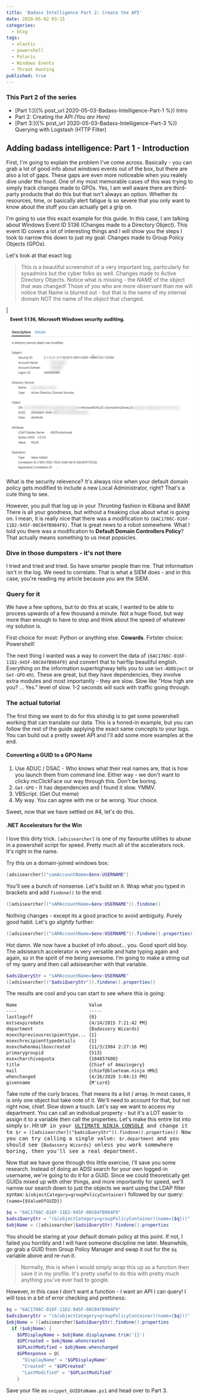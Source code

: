 ```yaml
---
title: 'Badass Intelligence Part 2: Create the API'
date: 2020-05-02 03:15
categories:
  - blog
tags:
  - elastic
  - powershell
  - Polaris
  - Windows Events
  - Threat Hunting
published: true
---
```


### This Part 2 of the series

* [Part 1:]({% post_url 2020-05-03-Badass-Intelligence-Part-1 %}) Intro
* Part 2: Creating the API *(You are Here)*
* [Part 3:]({% post_url 2020-05-03-Badass-Intelligence-Part-3 %}) Querying with Logstash (HTTP Filter)

## Adding badass intelligence: Part 1 - Introduction

First, I'm going to explain the problem I've come across.  Basically - you can grab a lot of good info about windows events out of the box, but there are also a lot of gaps.  These gaps are even more noticeable when you realely dive under the hood.  One of my most memorable cases of this was trying to simply track changes made to GPOs.  Yes, I am well aware there are third-party products that do this but that isn't always an option.  Whether its resources, time, or basically alert fatigue is so severe that you only want to know about the stuff you can actually get a grip on.  

I'm going to use this exact example for this guide.  In this case, I am talking about Windows Event ID 5136 (Changes made to a Directory Object).  This event ID covers a lot of interesting things and I will show you the steps I took to narrow this down to just my goal:  Changes made to Group Policy Objects (GPOs).  

Let's look at that exact log: 

> This is a beautiful screenshot of a very important log, particularly for sysadmins but the cyber folks as well.  Changes made to Active Directory Objects.  Notice what is missing - the *NAME* of the object that was changed!  Those of you who are more observant than me will notice that Name is blurred out - but that is the name of my internal domain NOT the name of the object that changed. 

|![Event ID 5136](/assets/images/5136.png)

What is the security relevence?  It's always nice when your default domain policy gets modified to include a new Local Administrator, right?  That's a cute thing to see. 

However, you pull that log up in your *Thrunting* fashion in Kibana and BAM!  There is all your goodness, but without a freaking clue about what is going on.  I mean, it is really nice that there was a modification to `{6AC1786C-016F-11D2-945F-00C04fB984F9}`.  That is great news to a robot somewhere.  What I told you there was a modification to **Default Domain Controllers Policy**?  That actually means something to us meat popsicles.

### Dive in those dumpsters - it's not there

I tried and tried and tried.  So have smarter people than me.  That information isn't in the log.  We need to correlate.  That is what a SIEM does - and in this case, you're reading my article because *you* are the SIEM.

### Query for it

We have a few options, but to do this at scale, I wanted to be able to process upwards of a few thousand a minute.  Not a huge flood, but way more than enough to have to stop and think about the speed of whatever my solution is.

First choice for most:  Python or anything else.   **Cowards**. 
Firtster choice:  Powershell!

The next thing I wanted was a way to convert the data of `{6AC1786C-016F-11D2-945F-00C04fB984F9}` and convert that to hairflip beautiful english.  Everything on the information superhighway tells you to use `Get-ADObject` or `Get-GPO` etc.  These are great, but they have dependencies, they involve extra modules and most importantly - they are slow.  Slow like "How high are you? ... Yes." level of slow. 1-2 seconds will suck with traffic going through.  

### The actual tutorial

The first thing we want to do for this shindig is to get some powershell working that can translate our data.  This is a honed-in example, but you can follow the rest of the guide applying the exact same concepts to your logs.  You can build out a pretty sweet API and I'll add some more examples at the end.

#### Converting a GUID to a GPO Name

1. Use ADUC / DSAC - Who knows what their real names are, that is how you launch them from command line.  Either way - we don't want to clicky mcClickFace our way through this.  Don't be boring.
2. `Get-GPO` - It has dependencies and I found it slow.  YMMV.
3. VBScript.  (Get Out meme)
4. My way.  You can agree with me or be wrong.  Your choice. 

Sweet, now that we have settled on #4, let's do this. 

#### .NET Accelerators for the Win

I love this dirty trick.  `[adsisearcher]` is one of my favourite utilities to abuse in a powershell script for speed.  Pretty much all of the accelerators rock.  It's right in the name.

Try this on a domain-joined windows box:

```powershell
[adsisearcher]("samAccountName=$env:USERNAME")
```

You'll see a bunch of nonsense.  Let's build on it.  Wrap what you typed in brackets and add `findone()` to the end:

```powershell
([adsisearcher]("sAMAccountName=$env:USERNAME")).findone()
```

Nothing changes - except its a good practice to avoid ambiguity.  Purely good habit.  Let's go *slightly* further: 

```powershell
([adsisearcher]("sAMAccountName=$env:USERNAME")).findone().properties()
```

Hot damn.  We now have a bucket of info about... you.  Good sport old boy. The adsisearch accelerator is very versatile and hate typing again and again, so in the spirit of me being awesome.  I'm going to make a string out of my query and then call adsisearcher with that variable. 

```powershell
$adsiQueryStr = "sAMAccountName=$env:USERNAME"
([adsisearcher]("$adsiQueryStr")).findone().properties()
```

The results are cool and you can start to see where this is going: 

```text
Name                           Value
----                           -----
lastlogoff                     {0}
mstsexpiredate                 {4/14/2015 7:21:42 PM}
department                     {Badassery Wizards}
msexchpreviousrecipienttype... {1}
msexchrecipienttypedetails     {1}
msexchwhenmailboxcreated       {11/3/1984 2:27:16 PM}
primarygroupid                 {513}
msexcharchivequota             {104857600}
title                          {Chief of Amazingery}
mail                           {chief@blueteam.ninja HMU}
whenchanged                    {4/26/2020 3:04:13 PM}
givenname                      {M'Lord}
```

Take note of the curly braces.  That means its a list / array.  In most cases, it is only one object but take note of it.  We'll need to account for that, but not right now, chief.  Slow down a touch.  Let's say we want to access my department.  You can call an individual property - but it's a LOT easier to assign it to a variable then call the properties.  Let's make this entire list into simply `$r`.  Hit <kbd>UP</kdb> in your [ULTIMATE NINJA CONSOLE](2019-11-20-Supercharge-your-terminals.md) and change it to  `$r = ([adsisearcher]("$adsiQueryStr")).findone().properties()`  Now you can try calling a single value:  `$r.department` and you should see `{Badassery Wizards}` unless you work somewhere boring, then you'll see a real department.

Now that we have gone through this little exercise, I'll save you some research.  Instead of doing an ADSI search for your own logged-in username, we're going to do it for a GUID.  Since we could theoretically get GUIDs mixed up with other things, and more importantly for speed, we'll narrow our search down to just the objects we want using the LDAP filter syntax: `&(objectCategory=groupPolicyContainer)` followed by our query: `(name={$ValueOfGUID})`

```powershell
$q = "6AC1786C-016F-11D2-945F-00C04fB984F9"
$adsiQueryStr = "(&(objectCategory=groupPolicyContainer)(name={$q}))"
$objName = ([adsisearcher]$adsiQueryStr).findone().properties
```

You should be staring at your default domain policy at this point.  If not, I failed you horribly and I will have someone discipline me later.  Meanwhile, go grab a GUID from Group Policy Manager and swap it out for the `$q` variable above and re-run it.  

>Normally, this is when I would simply wrap this up as a function then save it in my profile.  It's pretty useful to do this with pretty much anything you've ever had to google.

However, in this case I don't want a function - I want an API I can query!  I will toss in a bit of error checking and prettiness:

```powershell
$q = "6AC1786C-016F-11D2-945F-00C04fB984F9"
$adsiQueryStr = "(&(objectCategory=groupPolicyContainer)(name={$q}))"
$objName = ([adsisearcher]$adsiQueryStr).findone().properties
  if ($objName) {
    $GPDisplayName = $objName.displayname.trim('{}')
    $GPCreated = $objName.whencreated
    $GPLastModified = $objName.whenchanged
    $GPResponse = @{
      "DisplayName" = "$GPDisplayName"
      "Created" = "$GPCreated"
      "LastModified" = "$GPLastModified"
    }
```

Save your file as `snippet_GUIDtoName.ps1` and head over to Part 3.
